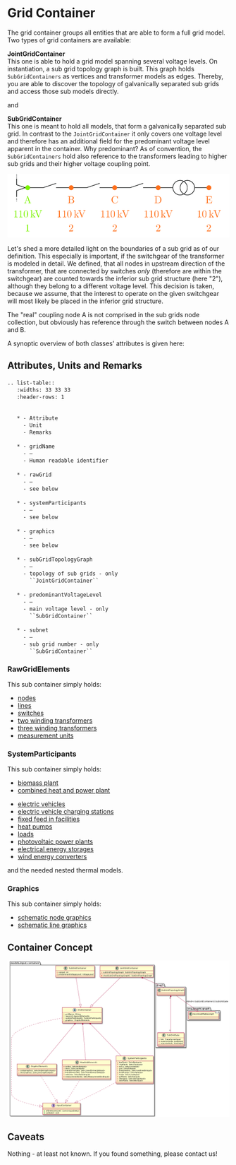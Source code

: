 # Grid Container

The grid container groups all entities that are able to form a full grid model.
Two types of grid containers are available:

**JointGridContainer** <br>
This one is able to hold a grid model spanning several voltage levels.
On instantiation, a sub grid topology graph is built.
This graph holds `SubGridContainers` as vertices and transformer models as edges.
Thereby, you are able to discover the topology of galvanically separated sub grids and access those sub models
directly.

and

**SubGridContainer** <br>
This one is meant to hold all models, that form a galvanically separated sub grid.
In contrast to the `JointGridContainer` it only covers one voltage level and therefore has an additional field
for the predominant voltage level apparent in the container.
Why predominant?
As of convention, the `SubGridContainers` hold also reference to the transformers leading to higher sub grids
and their higher voltage coupling point.

![Sub grid boundary definition for transformers with upstream switchgear](../../../_static/figures/transformerWithSwitchGear.png)

Let's shed a more detailed light on the boundaries of a sub grid as of our definition.
This especially is important, if the switchgear of the transformer is modeled in detail.
We defined, that all nodes in upstream direction of the transformer, that are connected by switches *only* (therefore
are within the switchgear) are counted towards the inferior sub grid structure (here "2"), although they belong to a
different voltage level.
This decision is taken, because we assume, that the interest to operate on the given switchgear will most likely be
placed in the inferior grid structure.

The "real" coupling node A is not comprised in the sub grids node collection, but obviously has reference through the
switch between nodes A and B.

A synoptic overview of both classes' attributes is given here:

## Attributes, Units and Remarks

```{eval-rst}
.. list-table::
   :widths: 33 33 33
   :header-rows: 1


   * - Attribute
     - Unit
     - Remarks

   * - gridName
     - –
     - Human readable identifier

   * - rawGrid
     - –
     - see below

   * - systemParticipants
     - –
     - see below

   * - graphics
     - –
     - see below

   * - subGridTopologyGraph
     - –
     - topology of sub grids - only
       ``JointGridContainer``

   * - predominantVoltageLevel
     - –
     - main voltage level - only
       ``SubGridContainer``

   * - subnet
     - –
     - sub grid number - only
       ``SubGridContainer``

```

### RawGridElements
This sub container simply holds:

* [nodes](/models/input/grid/node)
* [lines](/models/input/grid/line)
* [switches](/models/input/grid/switch)
* [two winding transformers](/models/input/grid/transformer2w)
* [three winding transformers](/models/input/grid/transformer3w)
* [measurement units](/models/input/grid/measurementunit)


### SystemParticipants
This sub container simply holds:

* [biomass plant](/models/input/participant/bm)
* [combined heat and power plant](/models/input/participant/chp)
- [electric vehicles](/models/input/participant/ev)
- [electric vehicle charging stations](/models/input/participant/evcs)
- [fixed feed in facilities](/models/input/participant/fixedfeedin)
- [heat pumps](/models/input/participant/hp)
- [loads](/models/input/participant/load)
- [photovoltaic power plants](/models/input/participant/pv)
- [electrical energy storages](/models/input/participant/storage)
- [wind energy converters](/models/input/participant/wec)

and the needed nested thermal models.


### Graphics
This sub container simply holds:

* [schematic node graphics](/models/input/grid/nodegraphic)
* [schematic line graphics](/models/input/grid/linegraphic)


## Container Concept

![Model container concept](../../../_static/figures/uml/ModelContainerConcept.png)

## Caveats
Nothing - at least not known.
If you found something, please contact us!
